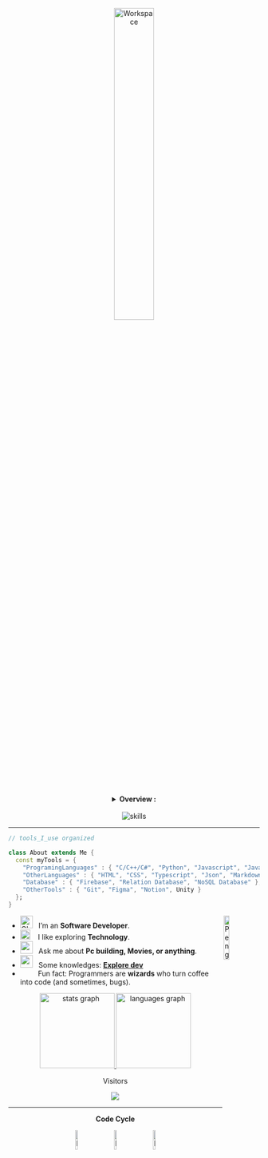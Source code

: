 <div align="center" width="50">

<img src="https://github.com/SP-XD/SP-XD/blob/main/images/dev-working_rounded.gif?raw=true" href="https://github.com/sp-xd" alt="Workspace"  width="40%"/><br> 

<details>
<p><strong> <summary>  Overview :   </summary> </strong></p>
Hi, I'm <strong>Le Huy</strong> (My English name is Max), a passionate <strong>Software Engineering</strong> who loves creating impactful solutions. 
<br>Whether it's crafting elegant code or tackling complex challenges, I thrive on innovation. Let's connect!  

<a href="huy110903@gmail.com">📫 Gmail</a>
<a href="https://max-h.vercel.app/">🔗 Portfolio</a>
<a href="https://www.linkedin.com/in/lehuy93/">💼 LinkedIn</a>

</details>

<br>
</div>

<div align="center">
  <img loading="lazy" src="https://skillicons.dev/icons?i=dotnet,spring,nextjs,react,docker,googlecloud,aws,azure" alt="skills"  />
</div>

<hr></hr>

```dart
// tools_I_use organized

class About extends Me { 
  const myTools = {  
    "ProgramingLanguages" : { "C/C++/C#", "Python", "Javascript", "Java"},
    "OtherLanguages" : { "HTML", "CSS", "Typescript", "Json", "Markdown" },
    "Database" : { "Firebase", "Relation Database", "NoSQL Database" },
    "OtherTools" : { "Git", "Figma", "Notion", Unity }
  };
}
```

-  <img alt="GIF" src="https://github.com/SP-XD/SP-XD/blob/main/images/Developer.gif" width="25" /> &nbsp; I’m an **Software Developer**. <img align="right" src="https://raw.githubusercontent.com/Tarikul-Islam-Anik/Animated-Fluent-Emojis/master/Emojis/Animals/Penguin.png" alt="Penguin" width="15%" /><br>
- <img src="https://github.com/SP-XD/SP-XD/blob/main/images/hyperkitty.gif?raw=true" width="20" />&nbsp;&nbsp;&nbsp; I like exploring **Technology**. <br>
- <img src="https://github.com/SP-XD/SP-XD/blob/main/images/message.gif?raw=true" width="25" />&nbsp;&nbsp; Ask me about **Pc building, Movies, or anything**. <br>
- <img src="https://github.com/SP-XD/SP-XD/blob/main/images/letterbox.gif?raw=true" width="25" /> &nbsp; Some knowledges: **[Explore dev](https://explore-dev-blogs.vercel.app/)**<br>
- &nbsp;&nbsp;<img src="https://github.com/SP-XD/SP-XD/blob/main/images/lightning.gif?raw=true" width="12" />&nbsp;&nbsp;&nbsp;&nbsp;Fun fact: Programmers are **wizards** who turn coffee into code (and sometimes, bugs).<br>

<div align="center" >
<a  href="https://github.com/SP-XD">

<img src="https://github-readme-stats.vercel.app/api?username=MaxH2K3&hide_title=false&hide_rank=false&show_icons=true&include_all_commits=true&count_private=true&disable_animations=false&theme=dracula&locale=en&hide_border=false" height="150" alt="stats graph" />
<img src="https://github-readme-stats.vercel.app/api/top-langs?username=MaxH2k3&locale=en&hide_title=false&layout=compact&card_width=320&langs_count=5&theme=dracula&hide_border=false" height="150" alt="languages graph"  />

</a>

<p align="center">Visitors</p>
<div align="center">
  <img src="https://profile-counter.glitch.me/MaxH2k3/count.svg?"  />
</div>

<hr></hr>

**Code Cycle**<br>

<img src="https://raw.githubusercontent.com/Tarikul-Islam-Anik/Animated-Fluent-Emojis/master/Emojis/Smilies/Face%20with%20Spiral%20Eyes.png" width="10%" alt="Broken system!"/>
&nbsp;&nbsp;&nbsp;&nbsp;&nbsp;
<img src="https://raw.githubusercontent.com/Tarikul-Islam-Anik/Animated-Fluent-Emojis/master/Emojis/Smilies/Relieved%20Face.png" width="10%" alt="It's working!"/>
&nbsp;&nbsp;&nbsp;&nbsp;&nbsp;
<img src="https://raw.githubusercontent.com/Tarikul-Islam-Anik/Animated-Fluent-Emojis/master/Emojis/Smilies/Astonished%20Face.png" width="10%" alt="It's working but you don't know how!"/><br>


<!--img src="https://github.com/SP-XD/SP-XD/blob/main/images/this_page_is.gif?raw=true"  width="40%"/-->

</div>
